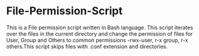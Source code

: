 # File-Permission-Script
This is a File permission script written in Bash language. This script iterates over the files in the current directory and change the permission of files for User, Group and Others to common permissions -rwx-user, r-x group, r-x others.This script skips files with .conf extension and directories.
